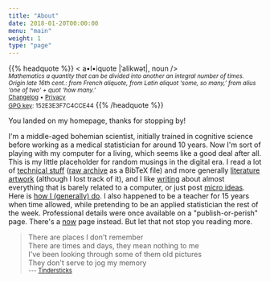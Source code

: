 ```yaml
---
title: "About"
date: 2018-01-20T00:00:00
menu: "main"
weight: 1
type: "page"
---
```


{{% headquote %}}
< a•l•iquote |ˈalikwət|, noun /><br>
<small><em>Mathematics a quantity that can be divided into another an integral number of times. Origin late 16th cent.: from French aliquote, from Latin aliquot ‘some, so many,’ from alius ‘one of two’ + quot ‘how many.’</em></small><br>
<small><a href="/changelog/">Changelog</a> • <a href="/privacy/">Privacy</a><br><a href="/even4void.txt">GPG key</a>: 152E3E3F7C4CCE44</small>
{{% /headquote %}}

You landed on my homepage, thanks for stopping by!

I'm a middle-aged bohemian scientist, initially trained in cognitive science before working as a medical statistician for around 10 years. Now I'm sort of playing with my computer for a living, which seems like a good deal after all. This is my little placeholder for random musings in the digital era. I read a lot of [technical stuff](/tags/review) ([raw archive](/files/references.bib) as a BibTeX file) and more generally [literature artwork](/files/books.txt) (although I lost track of it), and I like [writing](/post) about almost everything that is barely related to a computer, or just post [micro ideas](/micro/). Here is [how I (generally) do](/articles/how-i-do). I also happened to be a teacher for 15 years when time allowed, while pretending to be an applied statistician the rest of the week. Professional details were once available on a "publish-or-perish" page. There's a [now](/now) page instead. But let that not stop you reading more.

> There are places I don't remember<br>
> There are times and days, they mean nothing to me<br>
> I've been looking through some of them old pictures<br>
> They don't serve to jog my memory
> <br><small>--- [Tindersticks](https://www.youtube.com/watch?v=zFfOgtTEji4)</small>
